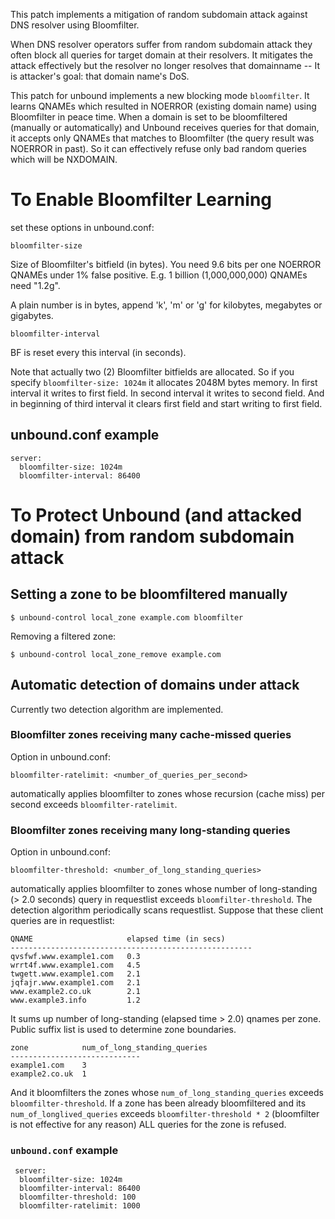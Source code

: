   This patch implements a mitigation of random subdomain attack against DNS resolver using Bloomfilter.

  When DNS resolver operators suffer from random subdomain attack they often block all queries for target domain at their resolvers. It mitigates the attack effectively but the resolver no longer resolves that domainname -- It is attacker's goal: that domain name's DoS. 

  This patch for unbound implements a new blocking mode `bloomfilter`. It learns QNAMEs which resulted in NOERROR (existing domain name) using Bloomfilter in peace time. When a domain is set to be bloomfiltered (manually or automatically) and Unbound receives queries for that domain, it accepts only QNAMEs that matches to Bloomfilter (the query result was NOERROR in past). So it can effectively refuse only bad random queries which will be NXDOMAIN.

# To Enable Bloomfilter Learning

  set these options in unbound.conf:

`bloomfilter-size`

  Size of Bloomfilter's bitfield (in bytes). You need 9.6 bits per one NOERROR QNAMEs under 1% false positive.
  E.g. 1 billion (1,000,000,000) QNAMEs need "1.2g".

  A plain number is in bytes, append 'k', 'm'  or  'g' for  kilobytes,  megabytes  or  gigabytes.

`bloomfilter-interval`

  BF is reset every this interval (in seconds).
  
Note that actually two (2) Bloomfilter bitfields are allocated. So if you specify `bloomfilter-size: 1024m` it allocates 2048M bytes memory. In first interval it writes to first field. In second interval it writes to second field. And in beginning of third interval it clears first field and start writing to first field. 

## unbound.conf example
    server:
      bloomfilter-size: 1024m
      bloomfilter-interval: 86400

# To Protect Unbound (and attacked domain) from random subdomain attack

## Setting a zone to be bloomfiltered manually

    $ unbound-control local_zone example.com bloomfilter

Removing a filtered zone:

    $ unbound-control local_zone_remove example.com
  
## Automatic detection of domains under attack

Currently two detection algorithm are implemented.

### Bloomfilter zones receiving many cache-missed queries

Option in unbound.conf:

    bloomfilter-ratelimit: <number_of_queries_per_second>

automatically applies bloomfilter to zones whose recursion (cache miss) per second exceeds `bloomfilter-ratelimit`.

### Bloomfilter zones receiving many long-standing queries

Option in unbound.conf:

    bloomfilter-threshold: <number_of_long_standing_queries>

automatically applies bloomfilter to zones whose number of long-standing (> 2.0 seconds) query in requestlist exceeds `bloomfilter-threshold`. The detection algorithm periodically scans requestlist. Suppose that these client queries are in requestlist:

    QNAME                     elapsed time (in secs)
    ------------------------------------------------------
    qvsfwf.www.example1.com   0.3
    wrrt4f.www.example1.com   4.5
    twgett.www.example1.com   2.1
    jqfajr.www.example1.com   2.1
    www.example2.co.uk        2.1
    www.example3.info         1.2

It sums up number of long-standing (elapsed time > 2.0) qnames per zone. Public suffix list is used to determine zone boundaries.

    zone            num_of_long_standing_queries
    -----------------------------
    example1.com    3
    example2.co.uk  1

And it bloomfilters the zones whose `num_of_long_standing_queries` exceeds `bloomfilter-threshold`.
If a zone has been already bloomfiltered and its `num_of_longlived_queries` exceeds `bloomfilter-threshold * 2` (bloomfilter is not effective for any reason) ALL queries for the zone is refused.

### `unbound.conf` example

     server:
      bloomfilter-size: 1024m
      bloomfilter-interval: 86400
      bloomfilter-threshold: 100
      bloomfilter-ratelimit: 1000
